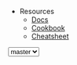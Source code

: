 - Resources
  - [Docs](https://docs.github.io)
  - [Cookbook](https://cookbook.syncano.io)
  - [Cheatsheet](https://cheatsheet.syncano.io)

<div class="c-version-select">
  <select data-version>
    <option value="master">master</option>
    <option value="0">0.8</option>
  </select>
</div>
